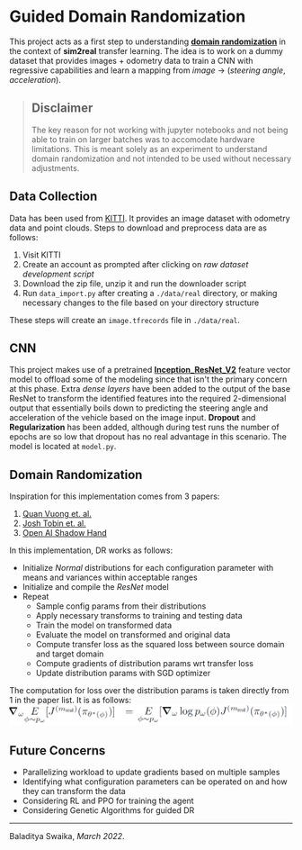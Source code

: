 # Guided Domain Randomization

This project acts as a first step to understanding **[domain randomization](https://lilianweng.github.io/posts/2019-05-05-domain-randomization/)** in the context of **sim2real** transfer learning. The idea is to work on a dummy dataset that provides images + odometry data to train a CNN with regressive capabilities and learn a mapping from *image* &#8594; (*steering angle*, *acceleration*).

> ## Disclaimer
> The key reason for not working with jupyter notebooks and not being able to train on larger batches was to accomodate hardware limitations. This is meant solely as an experiment to understand domain randomization and not intended to be used without necessary adjustments.

## Data Collection
Data has been used from [KITTI](http://www.cvlibs.net/datasets/kitti/raw_data.php). It provides an image dataset with odometry data and point clouds. 
Steps to download and preprocess data are as follows:
1. Visit KITTI
2. Create an account as prompted after clicking on *raw dataset development script*
3. Download the zip file, unzip it and run the downloader script
4. Run `data_import.py` after creating a `./data/real` directory, or making necessary changes to the file based on your directory structure

These steps will create an `image.tfrecords` file in `./data/real`.

## CNN
This project makes use of a pretrained **[Inception_ResNet_V2](https://tfhub.dev/google/imagenet/inception_resnet_v2/feature_vector/5)** feature vector model to offload some of the modeling since that isn't the primary concern at this phase. Extra *dense layers* have been added to the output of the base ResNet to transform the identified features into the required 2-dimensional output that essentially boils down to predicting the steering angle and acceleration of the vehicle based on the image input. **Dropout** and **Regularization** has been added, although during test runs the number of epochs are so low that dropout has no real advantage in this scenario.
The model is located at `model.py`.

## Domain Randomization
Inspiration for this implementation comes from 3 papers:
1. [Quan Vuong et. al.](https://arxiv.org/abs/1903.11774v1)
2. [Josh Tobin et. al.](https://arxiv.org/abs/1703.06907)
3. [Open AI Shadow Hand](https://arxiv.org/abs/1808.00177)

In this implementation, DR works as follows:
- Initialize *Normal* distributions for each configuration parameter with means and variances within acceptable ranges
- Initialize and compile the *ResNet* model
- Repeat 
  - Sample config params from their distributions
  - Apply necessary transforms to training and testing data
  - Train the model on transformed data
  - Evaluate the model on transformed and original data
  - Compute transfer loss as the squared loss between source domain and target domain
  - Compute gradients of distribution params wrt transfer loss
  - Update distribution params with SGD optimizer

The computation for loss over the distribution params is taken directly from 1 in the paper list. It is as follows:
![Equation for SGD on Distribution Params](basic_guided_dr_formula.png)

## Future Concerns
- Parallelizing workload to update gradients based on multiple samples
- Identifying what configuration parameters can be operated on and how they can transform the data
- Considering RL and PPO for training the agent
- Considering Genetic Algorithms for guided DR

---
Baladitya Swaika, *March 2022*.